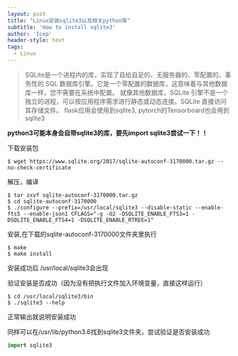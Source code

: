```yaml
---
layout: post
title: "Linux安装sqlite3以及相关python库"
subtitle: 'How to install sqlite3'
author: 'Icep'
header-style: text
tags:
  - Linux
---
```


> SQLite是一个进程内的库，实现了自给自足的、无服务器的、零配置的、事务性的 SQL 数据库引擎。它是一个零配置的数据库，这意味着与其他数据库一样，您不需要在系统中配置。
> 就像其他数据库，SQLite 引擎不是一个独立的进程，可以按应用程序需求进行静态或动态连接。SQLite 直接访问其存储文件。
> flask应用会使用到sqlite3, pytorch的Tensorboard也会用到sqlite3

**python3可能本身会自带sqlite3的库，要先import sqlite3尝试一下！！**

下载安装包
```shell
$ wget https://www.sqlite.org/2017/sqlite-autoconf-3170000.tar.gz --no-check-certificate
```

解压，编译
```shell
$ tar zxvf sqlite-autoconf-3170000.tar.gz
$ cd sqlite-autoconf-3170000
$ ./configure --prefix=/usr/local/sqlite3 --disable-static --enable-fts5 --enable-json1 CFLAGS="-g -O2 -DSQLITE_ENABLE_FTS3=1 -DSQLITE_ENABLE_FTS4=1 -DSQLITE_ENABLE_RTREE=1"
```
安装,在下载的sqlite-autoconf-3170000文件夹里执行
```shell
$ make
$ make install
```
安装成功后 /usr/local/sqlite3会出现

验证安装是否成功（因为没有把执行文件加入环境变量，直接这样运行）

```shell
$ cd /usr/local/sqlite3/bin
$ ./sqlite3 --help
```

正常输出就说明安装成功

同样可以在/usr/lib/python3.6找到sqlite3文件夹，尝试验证是否安装成功
```python
import sqlite3
```
